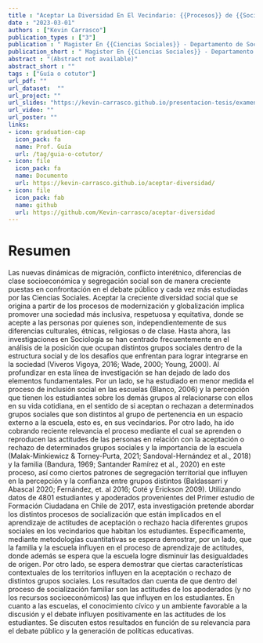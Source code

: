```yaml
---
title : "Aceptar La Diversidad En El Vecindario: {{Procesos}} de {{Socialización}} Política de Actitudes Hacia La Diversidad Social En Estudiantes Chilenos"
date : "2023-03-01"
authors : ["Kevin Carrasco"]
publication_types : ["3"]
publication : " Magister En {{Ciencias Sociales}} - Departamento de Sociología, Facultad de Ciencias Sociales, Universidad de Chile. {Santiago de Chile}"
publication_short : " Magister En {{Ciencias Sociales}} - Departamento de Sociología, Facultad de Ciencias Sociales, Universidad de Chile. {Santiago de Chile}"
abstract : "(Abstract not available)"
abstract_short : ""
tags : ["Guía o cotutor"]
url_pdf: "" 
url_dataset:  "" 
url_project: "" 
url_slides: "https://kevin-carrasco.github.io/presentacion-tesis/examen-titulo/presentacion.html#1" 
url_video: "" 
url_poster: "" 
links: 
- icon: graduation-cap 
  icon_pack: fa 
  name: Prof. Guía 
  url: /tag/guia-o-cotutor/ 
- icon: file 
  icon_pack: fa 
  name: Documento 
  url: https://kevin-carrasco.github.io/aceptar-diversidad/ 
- icon: file 
  icon_pack: fab 
  name: github 
  url: https://github.com/Kevin-carrasco/aceptar-diversidad
---
```

# Resumen
Las nuevas dinámicas de migración, conflicto interétnico, diferencias de clase socioeconómica y segregación social son de manera creciente puestas en confrontación en el debate público y cada vez más estudiadas por las Ciencias Sociales. Aceptar la creciente diversidad social que se origina a partir de los procesos de modernización y globalización implica promover una sociedad más inclusiva, respetuosa y equitativa, donde se acepte a las personas por quienes son, independientemente de sus diferencias culturales, étnicas, religiosas o de clase. Hasta ahora, las investigaciones en Sociología se han centrado frecuentemente en el análisis de la posición que ocupan distintos grupos sociales dentro de la estructura social y de los desafíos que enfrentan para lograr integrarse en la sociedad (Viveros Vigoya, 2016; Wade, 2000; Young, 2000). Al profundizar en esta línea de investigación se han dejado de lado dos elementos fundamentales. Por un lado, se ha estudiado en menor medida el proceso de inclusión social en las escuelas (Blanco, 2006) y la percepción que tienen los estudiantes sobre los demás grupos al relacionarse con ellos en su vida cotidiana, en el sentido de si aceptan o rechazan a determinados grupos sociales que son distintos al grupo de pertenencia en un espacio externo a la escuela, esto es, en sus vecindarios. Por otro lado, ha ido cobrando reciente relevancia el proceso mediante el cual se aprenden o reproducen las actitudes de las personas en relación con la aceptación o rechazo de determinados grupos sociales y la importancia de la escuela (Malak-Minkiewicz & Torney-Purta, 2021; Sandoval-Hernández et al., 2018) y la familia (Bandura, 1969; Santander Ramírez et al., 2020) en este proceso, así como ciertos patrones de segregación territorial que influyen en la percepción y la confianza entre grupos distintos (Baldassarri y Abascal 2020; Fernández, et. al 2016; Coté y Erickson 2009).
Utilizando datos de 4801 estudiantes y apoderados provenientes del Primer estudio de Formación Ciudadana en Chile de 2017, esta investigación pretende abordar los distintos procesos de socialización que están implicados en el aprendizaje de actitudes de aceptación o rechazo hacia diferentes grupos sociales en los vecindarios que habitan los estudiantes. Específicamente, mediante metodologías cuantitativas se espera demostrar, por un lado, que la familia y la escuela influyen en el proceso de aprendizaje de actitudes, donde además se espera que la escuela logre disminuir las desigualdades de origen. Por otro lado, se espera demostrar que ciertas características contextuales de los territorios influyen en la aceptación o rechazo de distintos grupos sociales. Los resultados dan cuenta de que dentro del proceso de socialización familiar son las actitudes de los apoderados (y no los recursos socioeconómicos) las que influyen en los estudiantes. En cuanto a las escuelas, el conocimiento cívico y un ambiente favorable a la discusión y el debate influyen positivamente en las actitudes de los estudiantes. Se discuten estos resultados en función de su relevancia para el debate público y la generación de políticas educativas.
